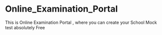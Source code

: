 # Online_Examination_Portal
This is Online Examination Portal , where you can create your School Mock test absolutely Free
